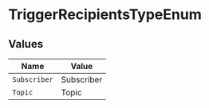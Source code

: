 # TriggerRecipientsTypeEnum


## Values

| Name         | Value        |
| ------------ | ------------ |
| `Subscriber` | Subscriber   |
| `Topic`      | Topic        |